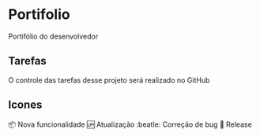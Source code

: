 # Portifolio
Portifólio  do desenvolvedor

## Tarefas
O controle das tarefas desse projeto será realizado no GitHub

## Icones
:package: Nova funcionalidade
:up: Atualização
:beatle: Correção de bug
:checkered_flag: Release
